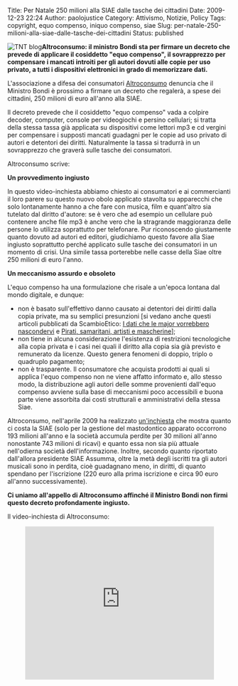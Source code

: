 Title: Per Natale 250 milioni alla SIAE dalle tasche dei cittadini
Date: 2009-12-23 22:24
Author: paolojustice
Category: Attivismo, Notizie, Policy
Tags: copyright, equo compenso, iniquo compenso, siae
Slug: per-natale-250-milioni-alla-siae-dalle-tasche-dei-cittadini
Status: published

![TNT blog](http://blog.tntvillage.scambioetico.org/wp-content/uploads/2009/09/money.jpg)**Altroconsumo: il ministro Bondi sta per firmare un decreto che prevede di applicare il cosiddetto "equo compenso", il sovrapprezzo per compensare i mancati introiti per gli autori dovuti alle copie per uso privato, a tutti i dispositivi elettronici in grado di memorizzare dati.**

  

**<!--more-->**

L'associazione a difesa dei consumatori [Altroconsumo](http://www.altroconsumo.it/prezzi/compri-il-cellulare-paghi-la-siae-guarda-il-video-s263813.htm) denuncia che il Ministro Bondi è prossimo a firmare un decreto che regalerà, a spese dei cittadini, 250 milioni di euro all'anno alla SIAE.

Il decreto prevede che il cosiddetto "equo compenso" vada a colpire decoder, computer, console per videogiochi e persino cellulari; si tratta della stessa tassa già applicata su dispositivi come lettori mp3 e cd vergini per compensare i supposti mancati guadagni per le copie ad uso privato di autori e detentori dei diritti. Naturalmente la tassa si tradurrà in un sovrapprezzo che graverà sulle tasche dei consumatori.

Altroconsumo scrive:

**Un provvedimento ingiusto**

In questo video-inchiesta abbiamo chiesto ai consumatori e ai commercianti il loro parere su questo nuovo obolo applicato stavolta su apparecchi che solo lontanamente hanno a che fare con musica, film e quant'altro sia tutelato dal diritto d'autore: se è vero che ad esempio un cellulare può contenere anche file mp3 è anche vero che la stragrande maggioranza delle persone lo utilizza soprattutto per telefonare. Pur riconoscendo giustamente quanto dovuto ad autori ed editori, giudichiamo questo favore alla Siae ingiusto soprattutto perché applicato sulle tasche dei consumatori in un momento di crisi. Una simile tassa porterebbe nelle casse della Siae oltre 250 milioni di euro l'anno.

**Un meccanismo assurdo e obsoleto**

L'equo compenso ha una formulazione che risale a un'epoca lontana dal mondo digitale, e dunque:

-   non è basato sull'effettivo danno causato ai detentori dei diritti dalla copia private, ma su semplici presunzioni \[si vedano anche questi articoli pubblicati da ScambioEtico: [I dati che le major vorrebbero nascondervi](http://blog.tntvillage.scambioetico.org/?p=4306) e [Pirati, samaritani, artisti e mascherine](http://blog.tntvillage.scambioetico.org/?p=3544)\];
-   non tiene in alcuna considerazione l'esistenza di restrizioni tecnologiche alla copia privata e i casi nei quali il diritto alla copia sia già previsto e remunerato da licenze. Questo genera fenomeni di doppio, triplo o quadruplo pagamento;
-   non è trasparente. Il consumatore che acquista prodotti ai quali si applica l'equo compenso non ne viene affatto informato e, allo stesso modo, la distribuzione agli autori delle somme provenienti dall'equo compenso avviene sulla base di meccanismi poco accessibili e buona parte viene assorbita dai costi strutturali e amministrativi della stessa Siae.

Altroconsumo, nell'aprile 2009 ha realizzato [un'inchiesta](http://www.altroconsumo.it/accesso-ai-contenuti/quanto-costa-la-siae-quanto-e-attuale-la-siae-altroconsumo-su-corretto-sviluppo-del-mercato-dei-contenuti-digitali-s241993.htm) che mostra quanto ci costa la SIAE (solo per la gestione del mastodontico apparato occorrono 193 milioni all'anno e la società accumula perdite per 30 milioni all'anno nonostante 743 milioni di ricavi) e quanto essa non sia più attuale nell'odierna società dell'informazione. Inoltre, secondo quanto riportato dall'allora presidente SIAE Assumma, oltre la metà degli iscritti tra gli autori musicali sono in perdita, cioè guadagnano meno, in diritti, di quanto spendano per l'iscrizione (220 euro alla prima iscrizione e circa 90 euro all'anno successivamente).

**Ci uniamo all'appello di Altroconsumo affinché il Ministro Bondi non firmi questo decreto profondamente ingiusto.**

Il video-inchiesta di Altroconsumo:

<p>
<center>
<object width="425" height="344">
<param name="movie" value="http://www.youtube.com/v/hDoJxhrPH28&amp;hl=it_IT&amp;fs=1&amp;"></param><param name="allowFullScreen" value="true"></param><param name="allowscriptaccess" value="always"></param>

<embed src="http://www.youtube.com/v/hDoJxhrPH28&amp;hl=it_IT&amp;fs=1&amp;" type="application/x-shockwave-flash" allowscriptaccess="always" allowfullscreen="true" width="425" height="344">
</embed>
</object>
</center>
</p>

